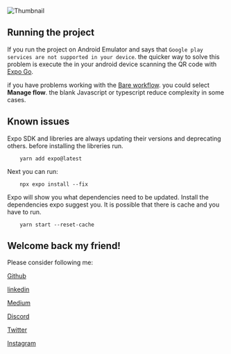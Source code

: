 ![Thumbnail](https://i.ytimg.com/vi/i8bni7mUqXE/maxresdefault.jpg)

## Running the project

If you run the project on Android Emulator and says that `Google play services are not supported in your device`. the quicker way to solve this problem is execute the in your android device scanning the QR code with [Expo Go](https://expo.dev/client).

if you have problems working with the [Bare workflow](https://youtu.be/i8bni7mUqXE?t=177). you could select **Manage flow**. the blank Javascript or typescript reduce complexity in some cases.

## Known issues

Expo SDK and libreries are always updating their versions and deprecating others. before installing the libreries run.

```
    yarn add expo@latest
```

Next you can run:

```
    npx expo install --fix
```

Expo will show you what dependencies need to be updated. Install the dependencies expo suggest you. It is possible that there is cache and you have to run.

```
    yarn start --reset-cache
```

## Welcome back my friend!

Please consider following me:

[Github](https://github.com/betomoedano)

[linkedin](https://www.linkedin.com/in/betomoedano)

[Medium](https://medium.com/@betomoedano01)

[Discord](https://discord.com/invite/dbYfWFw862)

[Twitter](https://twitter.com/betomoedano)

[Instagram](https://www.instagram.com/betomoedano)
